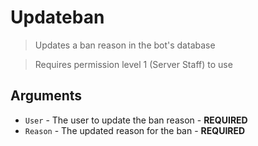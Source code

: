# Updateban
> Updates a ban reason in the bot's database

> Requires permission level 1 (Server Staff) to use

## Arguments
- `User` - The user to update the ban reason - **REQUIRED**
- `Reason` - The updated reason for the ban - **REQUIRED**